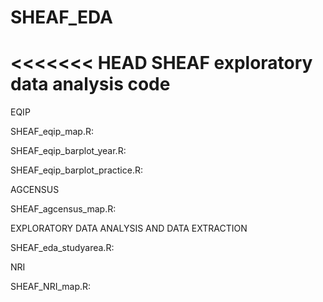 # SHEAF_EDA
<<<<<<< HEAD
SHEAF exploratory data analysis code
=======

<bold>EQIP</bold>

SHEAF_eqip_map.R:

SHEAF_eqip_barplot_year.R:

SHEAF_eqip_barplot_practice.R:

<bold>AGCENSUS</bond>

SHEAF_agcensus_map.R:

<bold>EXPLORATORY DATA ANALYSIS AND DATA EXTRACTION</bold>

SHEAF_eda_studyarea.R:

<bold>NRI</bold>

SHEAF_NRI_map.R:





